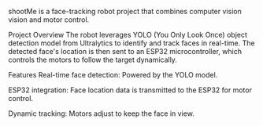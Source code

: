 shootMe is a face-tracking robot project that combines computer vision vision and motor control.

Project Overview
The robot leverages YOLO (You Only Look Once) object detection model from Ultralytics to identify and track faces in real-time. The detected face's location is then sent to an ESP32 microcontroller, which controls the motors to follow the target dynamically.

Features
Real-time face detection: Powered by the YOLO model.

ESP32 integration: Face location data is transmitted to the ESP32 for motor control.

Dynamic tracking: Motors adjust to keep the face in view.

